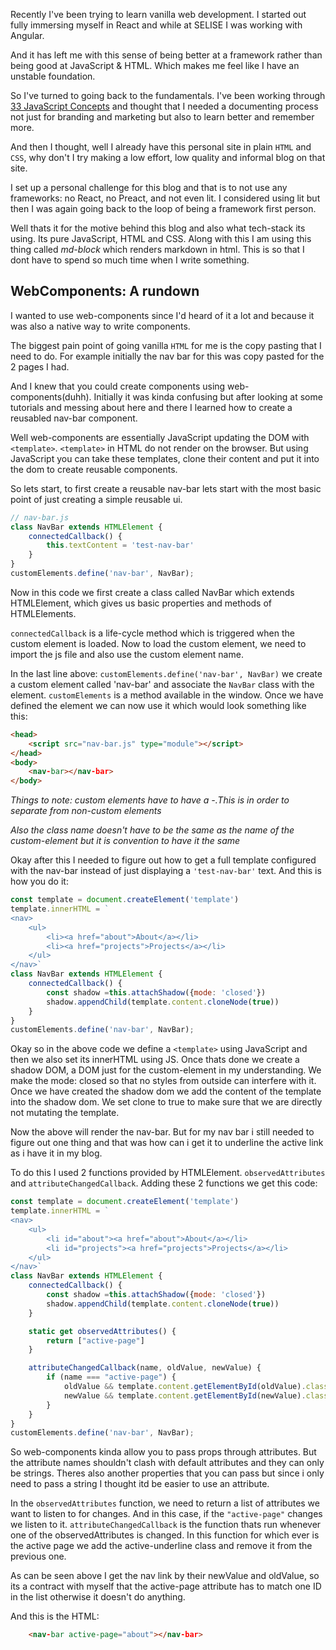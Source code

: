 Recently I've been trying to learn vanilla web development. I started out fully immersing myself in React and while at SELISE I was working with Angular.

And it has left me with this sense of being better at a framework rather than being good at JavaScript & HTML. Which makes me feel like I have an unstable foundation.

So I've turned to going back to the fundamentals. I've been working through [33 JavaScript Concepts](https://github.com/leonardomso/33-js-concepts) and thought that I needed a documenting process not just for branding and marketing but also to learn better and remember more.

And then I thought, well I already have this personal site in plain `HTML` and `CSS`, why don't I try making a low effort, low quality and informal blog on that site.

I set up a personal challenge for this blog and that is to not use any frameworks: no React, no Preact, and not even lit. I considered using lit but then I was again going back to the loop of being a framework first person.

Well thats it for the motive behind this blog and also what tech-stack its using. Its pure JavaScript, HTML and CSS. Along with this I am using this thing called *md-block* which renders markdown in html. This is so that I dont have to spend so much time when I write something.

## WebComponents: A rundown

I wanted to use web-components since I'd heard of it a lot and because it was also a native way to write components.

The biggest pain point of going vanilla `HTML` for me is the copy pasting that I need to do. For example initially the nav bar for this was copy pasted for the 2 pages I had.

And I knew that you could create components using web-components(duhh). Initially it was kinda confusing but after looking at some tutorials and messing about here and there I learned how to create a reusabled nav-bar component.

Well web-components are essentially JavaScript updating the DOM with `<template>`. `<template>` in HTML do not render on the browser. But using JavaScript you can take these templates, clone their content and put it into the dom to create reusable components.

So lets start, to first create a reusable nav-bar lets start with the most basic point of just creating a simple reusable ui.

```js
// nav-bar.js
class NavBar extends HTMLElement {
    connectedCallback() {
        this.textContent = 'test-nav-bar'
    }
}
customElements.define('nav-bar', NavBar);
```
Now in this code we first create a class called NavBar which extends HTMLElement, which gives us basic properties and methods of HTMLElements.

`connectedCallback` is a life-cycle method which is triggered when the custom element is loaded. Now to load the custom element, we need to import the js file and also use the custom element name.

In the last line above: `customElements.define('nav-bar', NavBar)` we create a custom element called 'nav-bar' and associate the `NavBar` class with the element. `customElements` is a method available in the window. Once we have defined the element we can now use it which would look something like this:

```html
<head>
    <script src="nav-bar.js" type="module"></script>
</head>
<body>
    <nav-bar></nav-bar>
</body>
```

*Things to note: custom elements have to have a -.This is in order to separate from non-custom elements*

*Also the class name doesn't have to be the same as the name of the custom-element but it is convention to have it the same*

Okay after this I needed to figure out how to get a full template configured with the nav-bar instead of just displaying a `'test-nav-bar'` text. And this is how you do it:

```js
const template = document.createElement('template')
template.innerHTML = `
<nav>
    <ul>
        <li><a href="about">About</a></li>
        <li><a href="projects">Projects</a></li>
    </ul>
</nav>`
class NavBar extends HTMLElement {
    connectedCallback() {
        const shadow =this.attachShadow({mode: 'closed'})
        shadow.appendChild(template.content.cloneNode(true))
    }
}
customElements.define('nav-bar', NavBar);
```

Okay so in the above code we define a `<template>` using JavaScript and then we also set its innerHTML using JS. Once thats done we create a shadow DOM, a DOM just for the custom-element in my understanding. We make the mode: closed so that no styles from outside can interfere with it. Once we have created the shadow dom we add the content of the template into the shadow dom. We set clone to true to make sure that we are directly not mutating the template.

Now the above will render the nav-bar. But for my nav bar i still needed to figure out one thing and that was how can i get it to underline the active link as i have it in my blog.

To do this I used 2 functions provided by HTMLElement. `observedAttributes` and `attributeChangedCallback`. Adding these 2 functions we get this code:
```js
const template = document.createElement('template')
template.innerHTML = `
<nav>
    <ul>
        <li id="about"><a href="about">About</a></li>
        <li id="projects"><a href="projects">Projects</a></li>
    </ul>
</nav>`
class NavBar extends HTMLElement {
    connectedCallback() {
        const shadow =this.attachShadow({mode: 'closed'})
        shadow.appendChild(template.content.cloneNode(true))
    }

    static get observedAttributes() {
        return ["active-page"]
    }

    attributeChangedCallback(name, oldValue, newValue) {
        if (name === "active-page") {
            oldValue && template.content.getElementById(oldValue).classList.remove("active-underline");
            newValue && template.content.getElementById(newValue).classList.add("active-underline");
        }
    }
}
customElements.define('nav-bar', NavBar);
```

So web-components kinda allow you to pass props through attributes. But the attribute names shouldn't clash with default attributes and they can only be strings. Theres also another properties that you can pass but since i only need to pass a string I thought itd be easier to use an attribute.

In the `observedAttributes` function, we need to return a list of attributes we want to listen to for changes. And in this case, if the `"active-page"` changes we listen to it. `attributeChangedCallback` is the function thats run whenever one of the observedAttributes is changed. In this function for which ever is the active page we add the active-underline class and remove it from the previous one.

As can be seen above I get the nav link by their newValue and oldValue, so its a contract with myself that the active-page attribute has to match one ID in the list otherwise it doesn't do anything.

And this is the HTML:
```html
    <nav-bar active-page="about"></nav-bar>
```